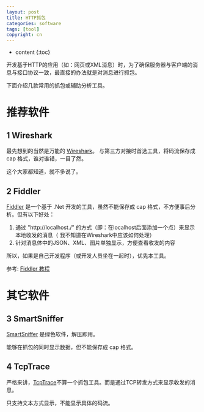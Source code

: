 ```yaml
---
layout: post
title: HTTP抓包
categories: software
tags: [tool]
copyright: cn
---
```


* content
{:toc}

开发基于HTTP的应用（如：网页或XML消息）时，为了确保服务器与客户端的消息与接口协议一致，最直接的办法就是对消息进行抓包。

下面介绍几款常用的抓包或辅助分析工具。

# 推荐软件

## 1 Wireshark

最先想到的当然是万能的 [Wireshark](http://www.wireshark.org/download.html)。 与第三方对接时首选工具，将码流保存成 cap 格式，谁对谁错，一目了然。

这个大家都知道，就不多说了。

## 2 Fiddler

[Fiddler](http://www.fiddler2.com) 是一个基于 .Net 开发的工具，虽然不能保存成 cap 格式，不方便事后分析。但有以下好处：

1. 通过 "http://localhost./" 的方式（即：在localhost后面添加一个点）来显示本地收发的消息（ 我不知道在Wireshark中应该如何处理）
2. 针对消息体中的JSON、XML、图片单独显示，方便查看收发的内容

所以，如果是自己开发程序（或开发人员坐在一起时），优先本工具。

参考: [Fiddler 教程](http://www.cnblogs.com/TankXiao/archive/2012/02/06/2337728.html)

# 其它软件

## 3 SmartSniffer

[SmartSniffer](http://www.nirsoft.net/utils/smsniff.html) 是绿色软件，解压即用。

能够在抓包的同时显示数据，但不能保存成 cap 格式。

## 4 TcpTrace

严格来讲，[TcpTrace](http://www.pocketsoap.com/tcptrace/)不算一个抓包工具。而是通过TCP转发方式来显示收发的消息。

只支持文本方式显示，不能显示具体的码流。
